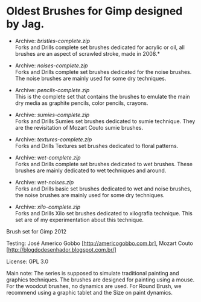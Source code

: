 # Oldest Brushes for Gimp designed by Jag.


* Archive: _bristles-complete.zip_ <br />
Forks and Drills complete set brushes dedicated for acrylic or oil, all brushes are an aspect of scrawled stroke, made in 2008.*

* Archive: _noises-complete.zip_ <br />
Forks and Drills complete set brushes dedicated for the noise brushes. The noise brushes are mainly used for some dry techniques.

* Archive: _pencils-complete.zip_ <br />
This is the complete set that contains the brushes to emulate the main dry media as graphite pencils, color pencils, crayons.

* Archive: _sumies-complete.zip_ <br />
Forks and Drills Sumies set brushes dedicated to sumie technique. They are the revisitation of Mozart Couto sumie brushes.

* Archive: _textures-complete.zip_ <br />
Forks and Drills Textures set brushes dedicated to floral patterns.

* Archive: _wet-complete.zip_ <br />
Forks and Drills complete set brushes dedicated to wet brushes. These brushes are mainly dedicated to wet techniques and around.

* Archive: _wet-noises.zip_ <br />
Forks and Drills basic set brushes dedicated to wet and noise brushes, the noise brushes are mainly used for some dry techniques.

* Archive: _xilo-complete.zip_ <br />
Forks and Drills Xilo set brushes dedicated to xilografia technique.
This set are of my experimentation about this technique.

Brush set for Gimp 2012

Testing: José Americo Gobbo [http://americogobbo.com.br], Mozart Couto [http://blogdodesenhador.blogspot.com.br/]

License: GPL 3.0

Main note:
The series is supposed to simulate traditional painting and graphics techniques. The brushes are designed for painting using a mouse. For the woodcut brushes, no dynamics are used. For Round Brush, we recommend using a graphic tablet and the Size on paint dynamics.
